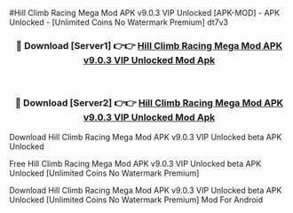 #Hill Climb Racing Mega Mod APK v9.0.3 VIP Unlocked [APK-MOD] - APK Unlocked - [Unlimited Coins No Watermark Premium] dt7v3



<div align="center">

<h3>🔴 Download [Server1] 👉👉 <a href="https://momento.my/?title=Hill_Climb_Racing_Mega_Mod_APK_v9.0.3_VIP_Unlocked">Hill Climb Racing Mega Mod APK v9.0.3 VIP Unlocked Mod Apk</a></h3><br>

<h3>🔴 Download [Server2] 👉👉 <a href="https://momento.my/?title=Hill_Climb_Racing_Mega_Mod_APK_v9.0.3_VIP_Unlocked">Hill Climb Racing Mega Mod APK v9.0.3 VIP Unlocked Mod Apk</a></h3>
</div>



Download Hill Climb Racing Mega Mod APK v9.0.3 VIP Unlocked beta APK Unlocked

Free Hill Climb Racing Mega Mod APK v9.0.3 VIP Unlocked beta APK Unlocked [Unlimited Coins No Watermark Premium]

Download Hill Climb Racing Mega Mod APK v9.0.3 VIP Unlocked beta APK Unlocked [Unlimited Coins No Watermark Premium] Mod For Android
